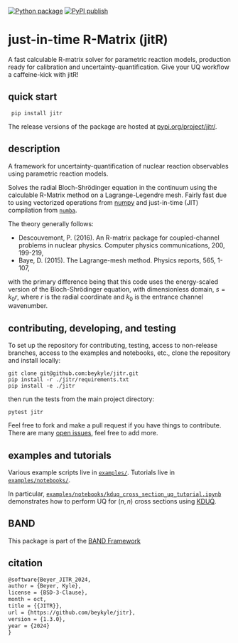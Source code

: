 [![Python package](https://github.com/beykyle/jitr/actions/workflows/python-package.yml/badge.svg)](https://github.com/beykyle/jitr/actions/workflows/python-package.yml)
[![PyPI publish](https://github.com/beykyle/jitr/actions/workflows/pypi-publish.yml/badge.svg)](https://github.com/beykyle/jitr/actions/workflows/pypi-publish.yml)

# just-in-time R-Matrix (jitR)

A fast calculable R-matrix solver for parametric reaction models, production ready for calibration and uncertainty-quantification. Give your UQ workflow a caffeine-kick with jitR!

## quick start

```
 pip install jitr
```

The release versions of the package are hosted at [pypi.org/project/jitr/](https://pypi.org/project/jitr/).

## description
A framework for uncertainty-quantification of nuclear reaction observables using parametric reaction models.

Solves the radial Bloch-Shrödinger equation in the continuum using the calculable R-Matrix method on a Lagrange-Legendre mesh. Fairly fast due to using vectorized operations from [numpy](https://numpy.org/) and just-in-time (JIT) compilation from [`numba`](https://numba.pydata.org/). 

The theory generally follows:
- Descouvemont, P. (2016). An R-matrix package for coupled-channel problems in nuclear physics. Computer physics communications, 200, 199-219,
- Baye, D. (2015). The Lagrange-mesh method. Physics reports, 565, 1-107,

with the primary difference being that this code uses the energy-scaled version of the Bloch-Shrödinger equation, with dimensionless domain, $s = k_0 r$, where $r$ is the radial coordinate and $k_0$ is the entrance channel wavenumber.


## contributing, developing, and testing

To set up the repository for contributing, testing, access to non-release branches, access to the examples and notebooks, etc., clone the repository and install locally:

```
git clone git@github.com:beykyle/jitr.git
pip install -r ./jitr/requirements.txt
pip install -e ./jitr
```

then run the tests from the main project directory:

```
pytest jitr
```

Feel free to fork and make a pull request if you have things to contribute. There are many [open issues](https://github.com/beykyle/jitr/issues), feel free to add more.

## examples and tutorials

Various example scripts live in [`examples/`](https://github.com/beykyle/jitr/tree/main/examples). Tutorials live in [`examples/notebooks/`](https://github.com/beykyle/jitr/tree/main/examples/notebooks).

In particular, [`examples/notebooks/kduq_cross_section_uq_tutorial.ipynb`](https://github.com/beykyle/jitr/tree/main/examples/notebooks/kduq_cross_section_uq_tutorial.ipynb) demonstrates how to perform UQ for $(n,n)$ cross sections using [KDUQ](https://journals.aps.org/prc/abstract/10.1103/PhysRevC.107.014602).

## BAND

This package is part of the [BAND Framework](https://github.com/bandframework/)


## citation
```latex
@software{Beyer_JITR_2024,
author = {Beyer, Kyle},
license = {BSD-3-Clause},
month = oct,
title = {{JITR}},
url = {https://github.com/beykyle/jitr},
version = {1.3.0},
year = {2024}
}
```

